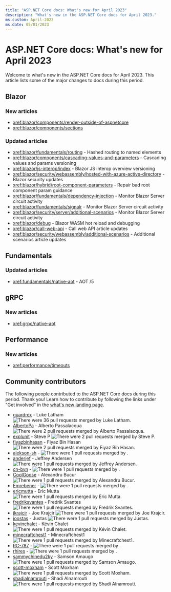 ```yaml
---
title: "ASP.NET Core docs: What's new for April 2023"
description: "What's new in the ASP.NET Core docs for April 2023."
ms.custom: April-2023
ms.date: 05/01/2023
---
```


# ASP.NET Core docs: What's new for April 2023

Welcome to what's new in the ASP.NET Core docs for April 2023. This article lists some of the major changes to docs during this period.

## Blazor

### New articles

- <xref:blazor/components/render-outside-of-aspnetcore>
- <xref:blazor/components/sections>

### Updated articles

- <xref:blazor/fundamentals/routing> - Hashed routing to named elements
- <xref:blazor/components/cascading-values-and-parameters> - Cascading values and params versioning
- <xref:blazor/js-interop/index> - Blazor JS interop overview versioning
- <xref:blazor/security/webassembly/hosted-with-azure-active-directory> - Blazor security updates
- <xref:blazor/hybrid/root-component-parameters> - Repair bad root component param guidance
- <xref:blazor/fundamentals/dependency-injection> - Monitor Blazor Server circuit activity
- <xref:blazor/fundamentals/signalr> - Monitor Blazor Server circuit activity
- <xref:blazor/security/server/additional-scenarios> - Monitor Blazor Server circuit activity
- <xref:blazor/debug> - Blazor WASM hot reload and debugging
- <xref:blazor/call-web-api> - Call web API article updates
- <xref:blazor/security/webassembly/additional-scenarios> - Additional scenarios article updates

## Fundamentals

### Updated articles

- <xref:fundamentals/native-aot> - AOT  /5

## gRPC

### New articles

- <xref:grpc/native-aot>

## Performance

### New articles

- <xref:performance/timeouts>

## Community contributors

The following people contributed to the ASP.NET Core docs during this period. Thank you! Learn how to contribute by following the links under "Get involved" in the [what's new landing page](index.yml).

- [guardrex](https://github.com/guardrex) - Luke Latham ![There were 36 pull requests merged by Luke Latham.](https://img.shields.io/badge/Merged%20Pull%20Requests-36-green)
- [AlbertoPa](https://github.com/AlbertoPa) - Alberto Passalacqua ![There were 2 pull requests merged by Alberto Passalacqua.](https://img.shields.io/badge/Merged%20Pull%20Requests-2-green)
- [explunit](https://github.com/explunit) - Steve P ![There were 2 pull requests merged by Steve P.](https://img.shields.io/badge/Merged%20Pull%20Requests-2-green)
- [fiyazbinhasan](https://github.com/fiyazbinhasan) - Fiyaz Bin Hasan ![There were 2 pull requests merged by Fiyaz Bin Hasan.](https://img.shields.io/badge/Merged%20Pull%20Requests-2-green)
- [alekson-sh](https://github.com/alekson-sh) -  ![There were 1 pull requests merged by .](https://img.shields.io/badge/Merged%20Pull%20Requests-1-green)
- [anderjef](https://github.com/anderjef) - Jeffrey Andersen ![There were 1 pull requests merged by Jeffrey Andersen.](https://img.shields.io/badge/Merged%20Pull%20Requests-1-green)
- [cn-byn](https://github.com/cn-byn) -  ![There were 1 pull requests merged by .](https://img.shields.io/badge/Merged%20Pull%20Requests-1-green)
- [CoolGoose](https://github.com/CoolGoose) - Alexandru Bucur ![There were 1 pull requests merged by Alexandru Bucur.](https://img.shields.io/badge/Merged%20Pull%20Requests-1-green)
- [Emrebener](https://github.com/Emrebener) -  ![There were 1 pull requests merged by .](https://img.shields.io/badge/Merged%20Pull%20Requests-1-green)
- [ericmutta](https://github.com/ericmutta) - Eric Mutta ![There were 1 pull requests merged by Eric Mutta.](https://img.shields.io/badge/Merged%20Pull%20Requests-1-green)
- [fredriksvantes](https://github.com/fredriksvantes) - Fredrik Svantes ![There were 1 pull requests merged by Fredrik Svantes.](https://img.shields.io/badge/Merged%20Pull%20Requests-1-green)
- [jkrajcir](https://github.com/jkrajcir) - Joe Krajcir ![There were 1 pull requests merged by Joe Krajcir.](https://img.shields.io/badge/Merged%20Pull%20Requests-1-green)
- [joostas](https://github.com/joostas) - Justas ![There were 1 pull requests merged by Justas.](https://img.shields.io/badge/Merged%20Pull%20Requests-1-green)
- [kevinchalet](https://github.com/kevinchalet) - Kévin Chalet ![There were 1 pull requests merged by Kévin Chalet.](https://img.shields.io/badge/Merged%20Pull%20Requests-1-green)
- [minecraftchest1](https://github.com/minecraftchest1) - Minecraftchest1 ![There were 1 pull requests merged by Minecraftchest1.](https://img.shields.io/badge/Merged%20Pull%20Requests-1-green)
- [RC-787](https://github.com/RC-787) -  ![There were 1 pull requests merged by .](https://img.shields.io/badge/Merged%20Pull%20Requests-1-green)
- [rhires](https://github.com/rhires) -  ![There were 1 pull requests merged by .](https://img.shields.io/badge/Merged%20Pull%20Requests-1-green)
- [sammychinedu2ky](https://github.com/sammychinedu2ky) - Samson Amaugo ![There were 1 pull requests merged by Samson Amaugo.](https://img.shields.io/badge/Merged%20Pull%20Requests-1-green)
- [scott-moxham](https://github.com/scott-moxham) - Scott Moxham ![There were 1 pull requests merged by Scott Moxham.](https://img.shields.io/badge/Merged%20Pull%20Requests-1-green)
- [shadialnamrouti](https://github.com/shadialnamrouti) - Shadi Alnamrouti ![There were 1 pull requests merged by Shadi Alnamrouti.](https://img.shields.io/badge/Merged%20Pull%20Requests-1-green)
